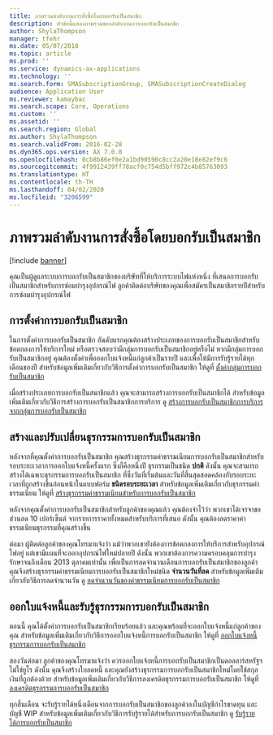 ```yaml
---
title: ภาพรวมลำดับงานการสั่งซื้อโดยบอกรับเป็นสมาชิก
description: หัวข้อนี้แสดงภาพรวมของลำดับงานการบอกรับเป็นสมาชิก
author: ShylaThompson
manager: tfehr
ms.date: 05/07/2018
ms.topic: article
ms.prod: ''
ms.service: dynamics-ax-applications
ms.technology: ''
ms.search.form: SMASubscriptionGroup, SMASubscriptionCreateDialog
audience: Application User
ms.reviewer: kamaybac
ms.search.scope: Core, Operations
ms.custom: ''
ms.assetid: ''
ms.search.region: Global
ms.author: ShylaThompson
ms.search.validFrom: 2016-02-28
ms.dyn365.ops.version: AX 7.0.0
ms.openlocfilehash: 0cb8b86ef0e2a1bd90590c8cc2a20e18e82ef9c6
ms.sourcegitcommit: 4f9912439ff78acf0c754d5bff972c4b85763093
ms.translationtype: HT
ms.contentlocale: th-TH
ms.lasthandoff: 04/02/2020
ms.locfileid: "3206599"
---
```

# <a name="subscription-workflow-overview"></a>ภาพรวมลำดับงานการสั่งซื้อโดยบอกรับเป็นสมาชิก 

[!include [banner](../includes/banner.md)]


คุณเป็นผู้ดูแลระบบการบอกรับเป็นสมาชิกของบริษัทที่ให้บริการระบบไฟแห่งหนึ่ง ที่เสนอการบอกรับเป็นสมาชิกสำหรับการซ่อมบำรุงอุปกรณ์ไฟ ลูกค้าติดต่อบริษัทของคุณเพื่อสมัครเป็นสมาชิกรายปีสำหรับการซ่อมบำรุงอุปกรณ์ไฟ

## <a name="setting-up-subscriptions"></a>การตั้งค่าการบอกรับเป็นสมาชิก

ในการตั้งค่าการบอกรับเป็นสมาชิก อันดับแรกคุณต้องสร้างประเภทของการบอกรับเป็นสมาชิกสำหรับข้อตกลงการให้บริการใหม่ หรือตรวจสอบว่ามีกลุ่มการบอกรับเป็นสมาชิกอยู่หรือไม่ หากมีกลุ่มการบอกรับเป็นสมาชิกอยู่ คุณต้องตั้งค่าเพื่อออกใบแจ้งหนี้แก่ลูกค้าเป็นรายปี และเพื่อให้มีการรับรู้รายได้ทุกเดือนของปี สำหรับข้อมูลเพิ่มเติมเกี่ยวกับวิธีการตั้งค่าการบอกรับเป็นสมาชิก ให้ดูที่ [ตั้งค่ากลุ่มการบอกรับเป็นสมาชิก](set-up-subscription-groups.md)

เมื่อสร้างประเภทการบอกรับเป็นสมาชิกแล้ว คุณจะสามารถสร้างการบอกรับเป็นสมาชิกได้  สำหรับข้อมูลเพิ่มเติมเกี่ยวกับวิธีการสร้างการบอกรับเป็นสมาชิกการบริการ ดู [สร้างการบอกรับเป็นสมาชิกการบริการจากกลุ่มการบอกรับเป็นสมาชิก](create-service-subscriptions-from-subscription-group.md)

## <a name="create-and-modify-subscription-transactions"></a>สร้างและปรับเปลี่ยนธุรกรรมการบอกรับเป็นสมาชิก

หลังจากที่คุณตั้งค่าการบอกรับเป็นสมาชิก คุณสร้างธุรกรรมค่าธรรมเนียมการบอกรับเป็นสมาชิกสำหรับรอบระยะเวลาการออกใบแจ้งหนี้ครั้งแรก ซึ่งก็คือหนึ่งปี ธุรกรรมเป็นชนิด **ปกติ** ดังนั้น คุณจะสามารถสร้างได้เฉพาะธุรกรรมการบอกรับเป็นสมาชิก ที่ซึ่งวันที่เริ่มต้นและวันที่สิ้นสุดสอดคล้องกับรอบระยะเวลาที่ถูกสร้างขึ้นก่อนหน้าในแบบฟอร์ม **ชนิดรอบระยะเวลา** สำหรับข้อมูลเพิ่มเติมเกี่ยวกับธุรกรรมค่าธรรมเนียม ให้ดูที่ [สร้างธุรกรรมค่าธรรมเนียมสำหรับการบอกรับเป็นสมาชิก](create-subscription-fee-transactions.md)

หลังจากคุณตั้งค่าการบอกรับเป็นสมาชิกสำหรับลูกค้าของคุณแล้ว คุณต้องจำไว้ว่า พวกเขาได้เจรจาขอส่วนลด 10 เปอร์เซ็นต์ จากรายการราคาทั้งหมดสำหรับบริการที่เสนอ ดังนั้น คุณต้องลดราคาค่าธรรมเนียมธุรกรรมที่คุณสร้างขึ้น

ต่อมา ผู้ติดต่อลูกค้าของคุณโทรมาแจ้งว่า แม้ว่าพวกเขายังต้องการข้อตกลงการให้บริการสำหรับอุปกรณ์ไฟอยู่ แต่เขามีแผนที่จะออกอุปกรณ์ไฟใหม่ปลายปี ดังนั้น พวกเขาต้องการความครอบคลุมการบำรุงรักษาจนถึงเดือน 2013 ตุลาคมเท่านั้น เพื่อเป็นการลดจำนวนเดือนการบอกรับเป็นสมาชิกของลูกค้า คุณจึงสร้างธุรกรรมค่าธรรมเนียมการบอกรับเป็นสมาชิกใหม่ชนิด **จำนวนวันที่ลด** สำหรับข้อมูลเพิ่มเติมเกี่ยวกับวิธีการลดจำนวนวัน ดู [ลดจำนวนวันของค่าธรรมเนียมการบอกรับเป็นสมาชิก](reduce-the-days-on-subscription-fees.md)

## <a name="invoice-and-accrue-subscription-transactions"></a>ออกใบแจ้งหนี้และรับรู้ธุรกรรมการบอกรับเป็นสมาชิก

ตอนนี้ คุณได้ตั้งค่าการบอกรับเป็นสมาชิกเรียบร้อยแล้ว และคุณพร้อมที่จะออกใบแจ้งหนี้แก่ลูกค้าของคุณ สำหรับข้อมูลเพิ่มเติมเกี่ยวกับวิธีการออกใบแจ้งหนี้การบอกรับเป็นสมาชิก ให้ดูที่ [ออกใบแจ้งหนี้ธุรกรรมการบอกรับเป็นสมาชิก](invoice-subscription-transactions.md)

สองวันต่อมา ลูกค้าของคุณโทรมาแจ้งว่า ควรออกใบแจ้งหนี้การบอกรับเป็นสมาชิกเป็นดอลลาร์สหรัฐฯ ไม่ใช่ยูโร ดังนั้น คุณจึงสร้างใบลดหนี้ และคุณยังสร้างธุรกรรมการบอกรับเป็นสมาชิกใหม่โดยใช้สกุลเงินที่ถูกต้องด้วย สำหรับข้อมูลเพิ่มเติมเกี่ยวกับวิธีการลงเครดิตธุรกรรมการบอกรับเป็นสมาชิก ให้ดูที่ [ลงเครดิตธุรกรรมการบอกรับเป็นสมาชิก](credit-subscription-transactions.md)

ทุกสิ้นเดือน จะรับรู้รายได้หนึ่งเดือนจากการบอกรับเป็นสมาชิกของลูกค้าลงในบัญชีกำไรขาดทุน และบัญชี WIP สำหรับข้อมูลเพิ่มเติมเกี่ยวกับวิธีการรับรู้รายได้สำหรับการบอกรับเป็นสมาชิก ดู [รับรู้รายได้การบอกรับเป็นสมาชิก](accrue-subscription-revenue.md)

  


